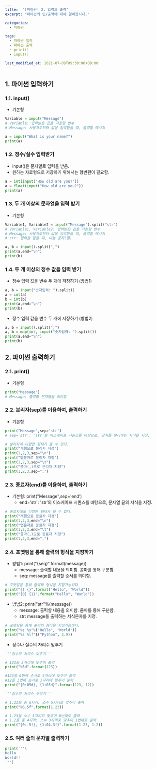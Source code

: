 ```yaml
---
title:  "[파이썬] 2. 입력과 출력"
excerpt: "파이썬의 입/출력에 대해 알아봅시다."

categories:
  - 파이썬

tags:
  - 파이썬 입력
  - 파이썬 출력
  - print()
  - input()

last_modified_at: 2021-07-09T09:30:00+09:00
---
```



## 1. 파이썬 입력하기
### 1.1. input()

- 기본형

```python
Variable = input("Message")
# Variable: 입력받은 값을 저장할 변수
# Message: 사용자로부터 값을 입력받을 때, 출력할 메시지
```

```python
a = input("What is your name?")
print(a)
```

### 1.2. 정수/실수 입력받기
- input()은 문자열로 입력을 받음.
- 원하는 자료형으로 저장하기 위해서는 형변환이 필요함.

```python
a = int(input("How old are you?"))
a = float(input("How old are you?"))
print(a)
```

### 1.3. 두 개 이상의 문자열을 입력 받기

- 기본형

```python
Variable1, Variable2 = input("Message").split("str")
# Variable1, Variable2: 입력받은 값을 저장할 변수
# Message: 사용자로부터 값을 입력받을 때, 출력할 메시지
# str: 입력을 받을 때, 나눌 문자(열)
```

```python
a, b = input().split(",")
print(a,end="\n")
print(b)
```

### 1.4. 두 개 이상의 정수 값을 입력 받기
- 정수 입력 값을 변수 두 개에 저장하기 (방법1)

```python
a, b = input("숫자입력: ").split()
a = int(a)
b = int(b)
print(a,end="\n")
print(b)
```

- 정수 입력 값을 변수 두 개에 저장하기 (방법2)

```python
a, b = input().split(",")
a, b = map(int, input("숫자입력: ").split())
print(a,end="\n")
print(b)
```

## 2. 파이썬 출력하기
### 2.1. print()

- 기본형

```python
print("Message")
# Message: 출력할 문자열을 의미함
```

### 2.2. 분리자(sep)를 이용하여, 출력하기

- 기본형

```python
print("Message",sep='str')
# sep='str': 'str'을 이스케이프 시퀸스를 바탕으로, 글자를 분리하는 서식을 지정.
```

```python
# 분리자에 다양한 형태가 올 수 있다.
print("개행으로 분리자 지정")
print(1,2,3,sep="\n")
print("탭문자로 분리자 지정")
print(1,2,3,sep="\t")
print("콤마(,)으로 분리자 지정")
print(1,2,3,sep=",")
```

### 2.3. 종료자(end)를 이용하여, 출력하기

- 기본형: print("Message",sep='end')
  - end='str': 'str'의 이스케이프 시퀸스를 바탕으로, 문자열 끝의 서식을 지정.

```python
# 종료자에도 다양한 형태가 올 수 있다.
print("개행으로 종료자 지정")
print(1,2,3,end="\n")
print("탭문자로 종료자 지정")
print(1,2,3,end="\t")
print("콤마(,)으로 종료자 지정")
print(1,2,3,end=",")
```

### 2.4. 포멧팅을 통해 출력의 형식을 지정하기

- 방법1: print("{seq}".format(message))
  - message: 출력할 내용을 의미함. 콤마를 통해 구분함.
  - seq: message를 출력할 순서를 의미함.

```python
# 포멧팅을 통해 출력의 형식을 지정가능하다.
print("{} {}".format("Hello", "World"))
print("{0} {1}".format("Hello", "World"))
```

- 방법2: print("str"%(message))
  - message: 출력할 내용을 의미함. 콤마를 통해 구분함.
  - str: message를 출력하는 서식문자를 지정.

```python
# 포멧팅을 통해 출력의 형식을 지정가능하다.
print("%s %s"%("Hello", "World"))
print("%s %lf"$("Python", 3.9))
```

- 정수나 실수의 자리수 맞추기

```python
'''정수의 자리수 맞추기'''

# 123을 5자리에 맞추어 출력
print("%5d".format(123))

#123을 0번째 순서로 5자리에 맞추어 출력
#12를 1번째 순서로 3자리에 맞추어 출력
print("{0:05d}, {1:03d}".format(123, 12))

'''실수의 자리수 구하기'''

# 1.23을 총 6자리: 소수 5자리로 맞추어 출력
print("%6.5f".format(1.23))

# 1.23을 소수 5자리로 맞추어 0번째로 출력
# 1.2를 총 4자리: 소수 3자리로 맞추어 1번째로 출력
print("{0:.5f}, {1:04.3f}".format(1.23, 1.2))
```

### 2.5. 여러 줄의 문자열 출력하기

```python
print('''\
Hello
World!!
''')
```
